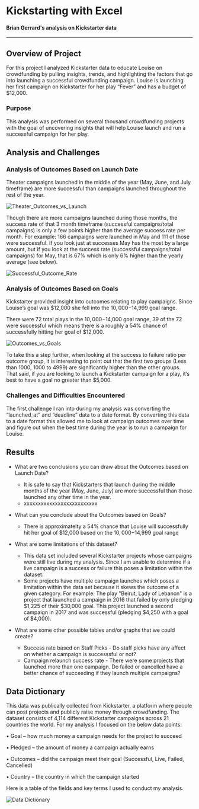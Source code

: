 # Kickstarting with Excel

#### Brian Gerrard's analysis on Kickstarter data 
---
## Overview of Project
For this project I analyzed Kickstarter data to educate Louise on crowdfunding by pulling insights, trends, and highlighting the factors that go into launching a successful crowdfunding campaign. Louise is launching her first campaign on Kickstarter for her play “Fever” and has a budget of $12,000. 

### Purpose
This analysis was performed on several thousand crowdfunding projects with the goal of uncovering insights that will help Louise launch and run a successful campaign for her play.



## Analysis and Challenges

### Analysis of Outcomes Based on Launch Date
Theater campaigns launched in the middle of the year (May, June, and July timeframe) are more successful than campaigns launched throughout the rest of the year. 

![Theater_Outcomes_vs_Launch](https://user-images.githubusercontent.com/75700317/107574717-feee8400-6bbc-11eb-97ea-9e1f1dd40d5e.png)

Though there are more campaigns launched during those months, the success rate of that 3 month timeframe (successful campaigns/total campaigns) is only a few points higher than the average success rate per month. For example: 166 campaigns were launched in May and 111 of those were successful. If you look just at successes May has the most by a large amount, but if you look at the success rate (successful campaigns/total campaigns) for May, that is 67% which is only 6% higher than the yearly average (see below).

![Successful_Outcome_Rate](https://user-images.githubusercontent.com/75700317/107580467-986d6400-6bc4-11eb-963b-d03e25de5c83.JPG)

 
### Analysis of Outcomes Based on Goals
Kickstarter provided insight into outcomes relating to play campaigns. Since Louise’s goal was $12,000 she fell into the $10,000-$14,999 goal range.

There were 72 total plays in the $10,000-$14,000 goal range, 39 of the 72 were successful which means there is a roughly a 54% chance of successfully hitting her goal of $12,000.  

![Outcomes_vs_Goals](https://user-images.githubusercontent.com/75700317/107574773-0dd53680-6bbd-11eb-85cb-7667ddb14567.png)

To take this a step further, when looking at the success to failure ratio per outcome group, it is interesting to point out that the first two groups (Less than 1000, 1000 to 4999) are significantly higher than the other groups. That said, if you are looking to launch a Kickstarter campaign for a play, it’s best to have a goal no greater than $5,000. 

### Challenges and Difficulties Encountered
The first challenge I ran into during my analysis was converting the “launched_at” and “deadline” data to a date format. By converting this data to a date format this allowed me to look at campaign outcomes over time and figure out when the best time during the year is to run a campaign for Louise. 

## Results

- What are two conclusions you can draw about the Outcomes based on Launch Date?
   - It is safe to say that Kickstarters that launch during the middle months of the year (May, June, July) are more successful than those launched any other time in the year.
   - xxxxxxxxxxxxxxxxxxxxxxxxxx
   
- What can you conclude about the Outcomes based on Goals?
  - There is approximatelty a 54% chance that Louise will successfully hit her goal of $12,000 based on the $10,000-$14,999 goal range
  
- What are some limitations of this dataset?
  - This data set included several Kickstarter projects whose campaigns were still live during my analysis. Since I am unable to determine if a live campaign is a success or failure this poses a limitation within the dataset. 
  - Some projects have multiple campaign launches which poses a limitation within the data set because it skews the outcome of a given category. For example: The play "Beirut, Lady of Lebanon" is a project that launched a campaign in 2016 that failed by only pledging $1,225 of their $30,000 goal. This project launched a second campaign in 2017 and was successful (pledging $4,250 with a goal of $4,000). 

- What are some other possible tables and/or graphs that we could create?
  - Success rate based on Staff Picks - Do staff picks have any affect on whether a campaign is successsful or not?
  - Campaign relaunch success rate - There were some projects that launched more than one campaign. Do failed or cancelled have a better chance of succeeding if they launch multiple campaigns?

## Data Dictionary
This data was publically collected from Kickstarter, a platform where people can post projects and publicly raise money through crowdfunding. The dataset consists of 4,114 different Kickstarter campaigns across 21 countries the world. For my analysis I focused on the below data points:

•	Goal – how much money a campaign needs for the project to succeed 

•	Pledged – the amount of money a campaign actually earns

•	Outcomes – did the campaign meet their goal (Successful, Live, Failed, Cancelled)

•	Country – the country in which the campaign started 

Here is a table of the fields and key terms I used to conduct my analysis. 

![Data Dictionary](https://user-images.githubusercontent.com/75700317/107574818-1b8abc00-6bbd-11eb-9a8f-89f50208ad8a.JPG)
